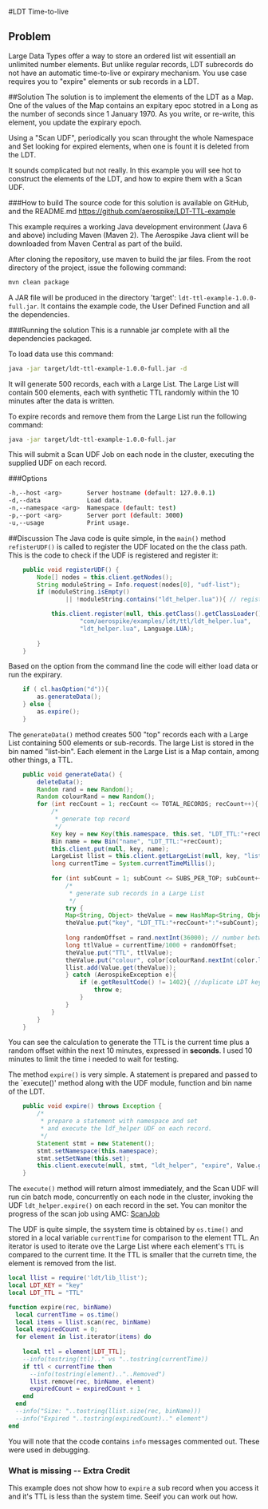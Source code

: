 #LDT Time-to-live

## Problem
Large Data Types offer a way to store an ordered list wit essentiall an unlimited number elements. But unlike regular records, LDT subrecords do not have an automatic time-to-live or expirary mechanism. You use case requires you to "expire" elements or sub records in a LDT.

##Solution
The solution is to implement the elements of the LDT as a Map. One of the values of the Map contains an expitary epoc stotred in a Long as the number of seconds since 1 January 1970. As you write, or re-write, this element, you update the expirary epoch.

Using a "Scan UDF", periodically you scan throught the whole Namespace and Set looking for expired elements, when one is fount it is deleted from the LDT.

It sounds complicated but not really. In this example you will see hot to construct the elements of the LDT, and how to expire them with a Scan UDF.

###How to build
The source code for this solution is available on GitHub, and the README.md 
https://github.com/aerospike/LDT-TTL-example 

This example requires a working Java development environment (Java 6 and above) including Maven (Maven 2). The Aerospike Java client will be downloaded from Maven Central as part of the build.

After cloning the repository, use maven to build the jar files. From the root directory of the project, issue the following command:
```bash
mvn clean package
```
A JAR file will be produced in the directory 'target': `ldt-ttl-example-1.0.0-full.jar`. It contains the example code, the User Defined Function and all the dependencies.

###Running the solution
This is a runnable jar complete with all the dependencies packaged.

To load data use this command:
```bash
java -jar target/ldt-ttl-example-1.0.0-full.jar -d
```
It will generate 500 records, each with a Large List. The Large List will contain 500 elements, each with synthetic TTL randomly within the 10 minutes after the data is written.

To expire records and remove them from the Large List run the following command:
```bash
java -jar target/ldt-ttl-example-1.0.0-full.jar 
```
This will submit a Scan UDF Job on each node in the cluster, executing the supplied UDF on each record.

###Options
```bash
-h,--host <arg>       Server hostname (default: 127.0.0.1)
-d,--data             Load data.
-n,--namespace <arg>  Namespace (default: test)
-p,--port <arg>       Server port (default: 3000)
-u,--usage            Print usage.
```

##Discussion
The Java code is quite simple, in the `main()` method `refisterUDF()` is called to register the UDF located on the the class path. This is the code to check if the UDF is registered and register it:
```java
	public void registerUDF() {
		Node[] nodes = this.client.getNodes();
		String moduleString = Info.request(nodes[0], "udf-list");
		if (moduleString.isEmpty()
				|| !moduleString.contains("ldt_helper.lua")){ // register the udf module

			this.client.register(null, this.getClass().getClassLoader(), 
					"com/aerospike/examples/ldt/ttl/ldt_helper.lua", 
					"ldt_helper.lua", Language.LUA);
			
		}
	}
```

Based on the option from the command line the code will either load data or run the expirary.

```java
	if ( cl.hasOption("d")){
		as.generateData();
	} else {
		as.expire();
	}

```
The `generateData()` method creates 500 "top" records each with a Large List containing 500 elements or sub-records. The large List is stored in the bin named "list-bin". Each element in the Large List is a Map contain, among other things, a TTL.
```java
	public void generateData() {
		deleteData();
		Random rand = new Random();
		Random colourRand = new Random();
		for (int recCount = 1; recCount <= TOTAL_RECORDS; recCount++){
			/*
			 * generate top record
			 */
			Key key = new Key(this.namespace, this.set, "LDT_TTL:"+recCount);
			Bin name = new Bin("name", "LDT_TTL:"+recCount);
			this.client.put(null, key, name);
			LargeList llist = this.client.getLargeList(null, key, "list-bin");
			long currentTime = System.currentTimeMillis();
			
			for (int subCount = 1; subCount <= SUBS_PER_TOP; subCount++){
				/*
				 * generate sub records in a Large List
				 */
				try {
				Map<String, Object> theValue = new HashMap<String, Object>();
				theValue.put("key", "LDT_TTL:"+recCount+":"+subCount);
				
				long randomOffset = rand.nextInt(36000); // number between 0 - 10 minutes in seconds
				long ttlValue = currentTime/1000 + randomOffset;
				theValue.put("TTL", ttlValue);
				theValue.put("colour", color[colourRand.nextInt(color.length)]);
				llist.add(Value.get(theValue));
				} catch (AerospikeException e){
					if (e.getResultCode() != 1402){ //duplicate LDT key
						throw e;
					}
				}
			}
		}
	}
```
You can see the calculation to generate the TTL is the current time plus a random offset within the next 10 minutes, expressed in **seconds**.  I used 10 minutes to limit the time i needed to wait for testing.

The method `expire()` is very simple. A statement is prepared and passed to the `execute()' method along with the UDF module, function and bin name of the LDT.
```java
	public void expire() throws Exception {
		/*
		 * prepare a statement with namespace and set
		 * and execute the ldf_helper UDF on each record.
		 */
		Statement stmt = new Statement();
		stmt.setNamespace(this.namespace);
		stmt.setSetName(this.set);
		this.client.execute(null, stmt, "ldt_helper", "expire", Value.get("list-bin"));
	}
```
The `execute()` method will return almost immediately, and the Scan UDF will run cin batch mode, concurrently on each node in the cluster, invoking the UDF `ldt_helper.expire()` on each record in the set. You can monitor the progress of the scan job using AMC:
[ScanJob](AMCscan.png)

The UDF is quite simple, the ssystem time is obtained by `os.time()` and stored in a local variable `currentTime` for comparison to the element TTL. An iterator is used to iterate ove the Large List where each element's `TTL` is compared to the current time. It the TTL is smaller that the curretn time, the element is removed from the list.
```lua
local llist = require('ldt/lib_llist');
local LDT_KEY = "key"
local LDT_TTL = "TTL"

function expire(rec, binName)
  local currentTime = os.time()
  local items = llist.scan(rec, binName)
  local expiredCount = 0;
  for element in list.iterator(items) do
   
    local ttl = element[LDT_TTL];
    --info(tostring(ttl).." vs "..tostring(currentTime))
    if ttl < currentTime then    
      --info(tostring(element).."..Removed")
      llist.remove(rec, binName, element)
      expiredCount = expiredCount + 1
    end   
  end
  --info("Size: "..tostring(llist.size(rec, binName)))
  --info("Expired "..tostring(expiredCount).." element")
end
```
You will note that the ccode contains `info` messages commented out. These were used in debugging.

### What is missing -- Extra Credit
This example does not show how to `expire` a sub record when you access it and it's TTL is less than the system time. Seeif you can work out how.

